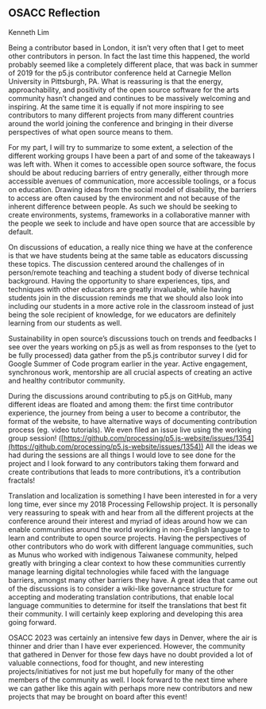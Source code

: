 ## OSACC Reflection
Kenneth Lim

Being a contributor based in London, it isn’t very often that I get to meet other contributors in person. In fact the last time this happened, the world probably seemed like a completely different place, that was back in summer of 2019 for the p5.js contributor conference held at Carnegie Mellon University in Pittsburgh, PA. What is reassuring is that the energy, approachability, and positivity of the open source software for the arts community hasn’t changed and continues to be massively welcoming and inspiring. At the same time it is equally if not more inspiring to see contributors to many different projects from many different countries around the world joining the conference and bringing in their diverse perspectives of what open source means to them.

For my part, I will try to summarize to some extent, a selection of the different working groups I have been a part of and some of the takeaways I was left with. When it comes to accessible open source software, the focus should be about reducing barriers of entry generally, either through more accessible avenues of communication, more accessible toolings, or a focus on education. Drawing ideas from the social model of disability, the barriers to access are often caused by the environment and not because of the inherent difference between people. As such we should be seeking to create environments, systems, frameworks in a collaborative manner with the people we seek to include and have open source that are accessible by default. 

On discussions of education, a really nice thing we have at the conference is that we have students being at the same table as educators discussing these topics. The discussion centered around the challenges of in person/remote teaching and teaching a student body of diverse technical background. Having the opportunity to share experiences, tips, and techniques with other educators are greatly invaluable, while having students join in the discussion reminds me that we should also look into including our students in a more active role in the classroom instead of just being the sole recipient of knowledge, for we educators are definitely learning from our students as well.

Sustainability in open source’s discussions touch on trends and feedbacks I see over the years working on p5.js as well as from responses to the (yet to be fully processed) data gather from the p5.js contributor survey I did for Google Summer of Code program earlier in the year. Active engagement, synchronous work, mentorship are all crucial aspects of creating an active and healthy contributor community.

During the discussions around contributing to p5.js on GitHub, many different ideas are floated and among them: the first time contributor experience, the journey from being a user to become a contributor, the format of the website, to have alternative ways of documenting contribution process (eg. video tutorials). We even filed an issue live using the working group session! ([https://github.com/processing/p5.js-website/issues/1354](https://github.com/processing/p5.js-website/issues/1354)) All the ideas we had during the sessions are all things I would love to see done for the project and I look forward to any contributors taking them forward and create contributions that leads to more contributions, it’s a contribution fractals!

Translation and localization is something I have been interested in for a very long time, ever since my 2018 Processing Fellowship project. It is personally very reassuring to speak with and hear from all the different projects at the conference around their interest and myriad of ideas around how we can enable communities around the world working in non-English language to learn and contribute to open source projects. Having the perspectives of other contributors who do work with different language communities, such as Munus who worked with indigenous Taiwanese community, helped greatly with bringing a clear context to how these communities currently manage learning digital technologies while faced with the language barriers, amongst many other barriers they have. A great idea that came out of the discussions is to consider a wiki-like governance structure for accepting and moderating translation contributions, that enable local language communities to determine for itself the translations that best fit their community. I will certainly keep exploring and developing this area going forward.

OSACC 2023 was certainly an intensive few days in Denver, where the air is thinner and drier than I have ever experienced. However, the community that gathered in Denver for those few days have no doubt provided a lot of valuable connections, food for thought, and new interesting projects/initiatives for not just me but hopefully for many of the other members of the community as well. I look forward to the next time where we can gather like this again with perhaps more new contributors and new projects that may be brought on board after this event!
